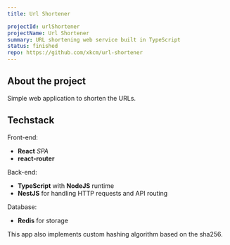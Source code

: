 ```yaml
---
title: Url Shortener

projectId: urlShortener
projectName: Url Shortener
summary: URL shortening web service built in TypeScript
status: finished
repo: https://github.com/xkcm/url-shortener
---
```


## About the project

Simple web application to shorten the URLs.

## Techstack

Front-end:

- **React** _SPA_
- **react-router**

Back-end:

- **TypeScript** with **NodeJS** runtime
- **NestJS** for handling HTTP requests and API routing

Database:

- **Redis** for storage

This app also implements custom hashing algorithm based on the sha256.
